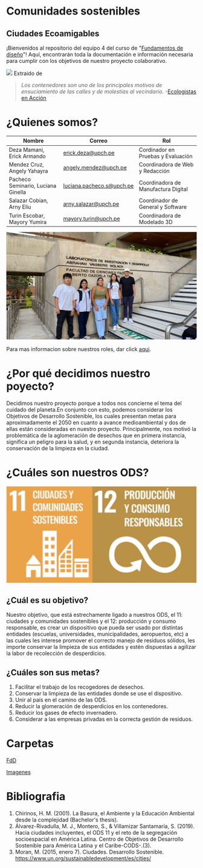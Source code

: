 # Comunidades sostenibles

## Ciudades Ecoamigables

¡Bienvenidos al repositorio del equipo 4 del curso de "[Fundamentos de diseño](https://github.com/ArnySalazar/FdD/tree/main/FdD)"! Aquí, encontrarán toda la documentación e información necesaria para cumplir con los objetivos de nuestro proyecto colaborativo.

![](https://github.com/ArnySalazar/FdD/blob/main/FdD2024-1/Imagenes/Mapas/Tacho_Colapsado.png)
Extraido de 

> *Los contenedores son uno de los principales motivos de ensuciamiento de las calles y de molestias al vecindario.* -[Ecologistas en Acción](https://www.ecologistasenaccion.org)

# ¿Quienes somos?

|                Nombre                |           Correo            |                  Rol                  |
|--------------------------------------|-----------------------------|---------------------------------------|
|  Deza Mamani, Erick Armando          |  erick.deza@upch.pe         |  Cordinador en Pruebas y Evaluación   |
|  Mendez Cruz, Angely Yahayra         |  angely.mendez@upch.pe      |  Coordinadora de Web y Redacción      |
|  Pacheco Seminario, Luciana Ginella  |  luciana.pacheco.s@upch.pe  |  Coordinadora de Manufactura Digital  |
|  Salazar Cobian, Arny Eliu           |  arny.salazar@upch.pe       |  Coordinador de General y Software    |
|  Turin Escobar, Mayory Yumira        |  mayory.turin@upch.pe       |  Coordinadora de Modelado 3D          |

![](https://github.com/ArnySalazar/FdD/blob/main/FdD2024-1/Imagenes/Personas/Grupal.png)

Para mas informacion sobre nuestros roles, dar click [aqui](https://github.com/ArnySalazar/FdD/blob/main/FdD/Entregables/Nosotros_Roles.md).

# ¿Por qué decidimos nuestro poyecto?

Decidimos nuestro proyecto porque a todos nos concierne el tema del cuidado del planeta.En conjunto con esto, podemos considerar los Objetivos de Desarrollo Sostenible, los cuales presentan metas para aproximadamente el 2050 en cuanto a avance medioambiental y dos de ellas están consideradas en nuestro proyecto. Principalmente, nos motivó la problemática de la aglomeración de desechos que en primera instancia, significa un peligro para la salud, y en segunda instancia, deteriora la conservación de la limpieza en la ciudad.

# ¿Cuáles son nuestros ODS?

![](https://github.com/ArnySalazar/FdD/blob/main/FdD2024-1/Imagenes/Logos/LogoODS.png)

## ¿Cuál es su objetivo?

Nuestro objetivo, que está estrechamente ligado a nuestros ODS, el 11: ciudades y comunidades sostenibles y el 12: producción y consumo responsable, es crear un dispositivo que pueda ser usado por distintas entidades (escuelas, universidades, municipalidades, aeropuertos, etc) a las cuales les interese promover el correcto manejo de residuos sólidos, les importe conservar la limpieza de sus entidades y estén dispuestas a agilizar la labor de recolección de desperdicios.

## ¿Cuáles son sus metas?

1. Facilitar el trabajo de los recogedores de desechos.
2. Conservar la limpieza de las entidades donde se use el dispositivo.
3. Unir al país en el camino de las ODS.
4. Reducir la glomeración de desperdicios en los contenedores.
5. Reducir los gases de efecto invernadero.
6. Considerar a las empresas privadas en la correcta gestión de residuos.


# Carpetas

[FdD](https://github.com/ArnySalazar/FdD/tree/main/FdD)

[Imagenes](https://github.com/ArnySalazar/FdD/tree/main/FdD2024-1/Imagenes)

# Bibliografia

1. Chirinos, H. M. (2001). La Basura, el Ambiente y la Educación Ambiental desde la complejidad (Bachelor's thesis).
2. Álvarez-Rivadulla, M. J., Montero, S., & Villamizar Santamaría, S. (2019). Hacia ciudades incluyentes, el ODS 11 y el reto de la segregación socioespacial en América Latina. Centro de Objetivos de Desarrollo Sostenible para América Latina y el Caribe-CODS-.(3).
3. Moran, M. (2015, enero 7). Ciudades. Desarrollo Sostenible. https://www.un.org/sustainabledevelopment/es/cities/
